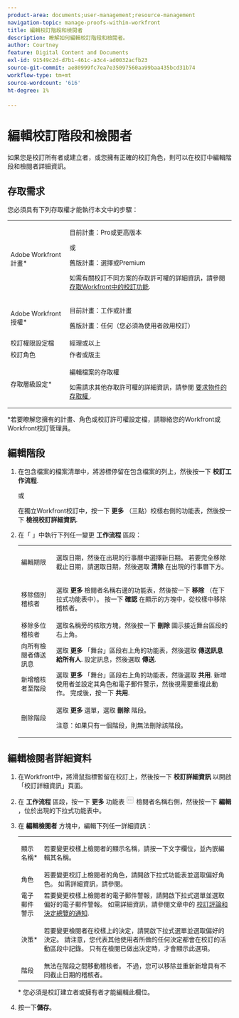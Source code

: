 ```yaml
---
product-area: documents;user-management;resource-management
navigation-topic: manage-proofs-within-workfront
title: 編輯校訂階段和檢閱者
description: 瞭解如何編輯校訂階段和檢閱者。
author: Courtney
feature: Digital Content and Documents
exl-id: 91549c2d-d7b1-461c-a3c4-ad0032acfb23
source-git-commit: ae80999fc7ea7e35097560aa99baa435bcd31b74
workflow-type: tm+mt
source-wordcount: '616'
ht-degree: 1%

---
```


# 編輯校訂階段和檢閱者

如果您是校訂所有者或建立者，或您擁有正確的校訂角色，則可以在校訂中編輯階段和檢閱者詳細資訊。

## 存取需求

您必須具有下列存取權才能執行本文中的步驟：

<table style="table-layout:auto"> 
 <col> 
 <col> 
 <tbody> 
  <tr> 
   <td role="rowheader">Adobe Workfront計畫*</td> 
   <td> <p>目前計畫：Pro或更高版本</p> <p>或</p> <p>舊版計畫：選擇或Premium</p> <p>如需有關校訂不同方案的存取許可權的詳細資訊，請參閱 <a href="/help/quicksilver/administration-and-setup/manage-workfront/configure-proofing/access-to-proofing-functionality.md" class="MCXref xref">存取Workfront中的校訂功能</a>.</p> </td> 
  </tr> 
  <tr> 
   <td role="rowheader">Adobe Workfront授權*</td> 
   <td> <p>目前計畫：工作或計畫</p> <p>舊版計畫：任何（您必須為使用者啟用校訂）</p> </td> 
  </tr> 
  <tr> 
   <td role="rowheader">校訂權限設定檔 </td> 
   <td>經理或以上</td> 
  </tr> 
  <tr> 
   <td role="rowheader">校訂角色</td> 
   <td>作者或版主 </td> 
  </tr> 
  <tr> 
   <td role="rowheader">存取層級設定*</td> 
   <td> <p>編輯檔案的存取權</p> <p>如需請求其他存取許可權的詳細資訊，請參閱 <a href="../../../workfront-basics/grant-and-request-access-to-objects/request-access.md" class="MCXref xref">要求物件的存取權 </a>.</p> </td> 
  </tr> 
 </tbody> 
</table>

&#42;若要瞭解您擁有的計畫、角色或校訂許可權設定檔，請聯絡您的Workfront或Workfront校訂管理員。

## 編輯階段

1. 在包含檔案的檔案清單中，將游標停留在包含檔案的列上，然後按一下 **校訂工作流程**.

   或

   在獨立Workfront校訂中，按一下 **更多** （三點）校樣右側的功能表，然後按一下 **檢視校訂詳細資訊**.

1. 在「 」中執行下列任一變更 **工作流程** 區段：

   <table style="table-layout:auto"> 
    <col> 
    <col> 
    <tbody> 
     <tr> 
      <td role="rowheader">編輯期限</td> 
      <td> <p>選取日期，然後在出現的行事曆中選擇新日期。 若要完全移除截止日期，請選取日期，然後選取 <strong>清除</strong> 在出現的行事曆下方。</p> </td> 
     </tr> 
     <tr> 
      <td role="rowheader">移除個別稽核者</td> 
      <td> <p>選取 <strong>更多</strong> 檢閱者名稱右邊的功能表，然後按一下 <strong>移除</strong> （在下拉式功能表中）。 按一下 <strong>確認</strong> 在顯示的方塊中，從校樣中移除稽核者。</p> </td> 
     </tr> 
     <tr> 
      <td role="rowheader">移除多位稽核者</td> 
      <td>選取名稱旁的核取方塊，然後按一下 <strong>刪除</strong> 圖示接近舞台區段的右上角。</td> 
     </tr> 
     <tr> 
      <td role="rowheader">向所有檢閱者傳送訊息</td> 
      <td>選取 <strong>更多</strong> 「舞台」區段右上角的功能表，然後選取 <strong>傳送訊息給所有人</strong>. 設定訊息，然後選取 <strong>傳送</strong>.</td> 
     </tr> 
     <tr> 
      <td role="rowheader">新增稽核者至階段</td> 
      <td>選取 <strong>更多</strong> 「舞台」區段右上角的功能表，然後選取 <strong>共用</strong>. 新增使用者並設定其角色和電子郵件警示，然後視需要重複此動作。 完成後，按一下 <strong>共用</strong>.</td> 
     </tr> 
     <tr> 
      <td role="rowheader">刪除階段</td> 
      <td> <p>選取 <strong>更多</strong> 選單，選取 <strong>刪除</strong> 階段。</p> <p>注意：如果只有一個階段，則無法刪除該階段。</p> </td> 
     </tr> 
    </tbody> 
   </table>

## 編輯檢閱者詳細資料

1. 在Workfront中，將滑鼠指標暫留在校訂上，然後按一下 **校訂詳細資訊** 以開啟「校訂詳細資訊」頁面。
1. 在 **工作流程** 區段，按一下 **更多** 功能表 ![](assets/more-button-small.png) 檢閱者名稱右側，然後按一下 **編輯** ，位於出現的下拉式功能表中。

1. 在 **編輯檢閱者** 方塊中，編輯下列任一詳細資訊：

   <table style="table-layout:auto"> 
    <col> 
    <col> 
    <tbody> 
     <tr> 
      <td role="rowheader">顯示名稱*</td> 
      <td> <p>若要變更校樣上檢閱者的顯示名稱，請按一下文字欄位，並內嵌編輯其名稱。</p> </td> 
     </tr> 
     <tr> 
      <td role="rowheader">角色</td> 
      <td>若要變更校訂上檢閱者的角色，請開啟下拉式功能表並選取偏好角色。 如需詳細資訊，請參閱。</td> 
     </tr> 
     <tr> 
      <td role="rowheader">電子郵件警示</td> 
      <td>若要變更校樣上檢閱者的電子郵件警報，請開啟下拉式選單並選取偏好的電子郵件警報。 如需詳細資訊，請參閱文章中的 <a href="../../../review-and-approve-work/proofing/proofing-overview/notifications-proof-comments-decisions.md" class="MCXref xref">校訂評論和決定總覽的通知</a>.</td> 
     </tr> 
     <tr data-mc-conditions=""> 
      <td role="rowheader">決策*</td> 
      <td> <p>若要變更檢閱者在校樣上的決定，請開啟下拉式選單並選取偏好的決定。 請注意，您代表其他使用者所做的任何決定都會在校訂的活動區段中記錄。 只有在檢閱已做出決定時，才會顯示此選項。</p> </td> 
     </tr> 
     <tr> 
      <td role="rowheader">階段</td> 
      <td>無法在階段之間移動稽核者。 不過，您可以移除並重新新增具有不同截止日期的稽核者。</td> 
     </tr> 
    </tbody> 
   </table>

   &#42; 您必須是校訂建立者或擁有者才能編輯此欄位。

1. 按一下&#x200B;**儲存**。
